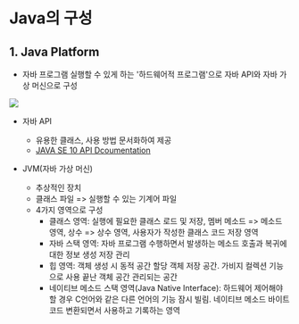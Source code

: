 # Java의 구성

## 1. Java Platform

- 자바 프로그램 실행할 수 있게 하는 '하드웨어적 프로그램'으로 자바 API와 자바 가상 머신으로 구성
<div>
<img src="https://www.oracle.com/ocom/groups/public/@otn/documents/digitalasset/1891610.png">
</div>

- 자바 API
  - 유용한 클래스, 사용 방법 문서화하여 제공
  - [JAVA SE 10 API Dcoumentation](https://docs.oracle.com/javase/10/docs/api/overview-summary.html)
 
- JVM(자바 가상 머신)
  - 추상적인 장치
  - 클래스 파일 => 실행할 수 있는 기계어 파일
  - 4가지 영역으로 구성
    - 클래스 영역: 실행에 필요한 클래스 로드 및 저장, 멤버 메소드 => 메소드 영역, 상수 => 상수 영역, 사용자가 작성한 클래스 코드 저장 영역
    - 자바 스택 영역: 자바 프로그램 수행하면서 발생하는 메소드 호출과 복귀에 대한 정보 생성 저장 관리
    - 힙 영역: 객체 생성 시 동적 공간 할당 객체 저장 공간. 가비지 컬렉션 기능으로 사용 끝난 객체 공간 관리되는 공간
    - 네이티브 메소드 스택 영역(Java Native Interface): 하드웨어 제어해야 할 경우 C언어와 같은 다른 언어의 기능 잠시 빌림. 네이티브 메소드 바이트 코드 변환되면서 사용하고 기록하는 영역
